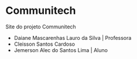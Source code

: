 # Communitech

Site do projeto Communitech

- Daiane Mascarenhas Lauro da Silva | Professora
- Cleisson Santos Cardoso
- Jemerson Alec do Santos Lima | Aluno
 

